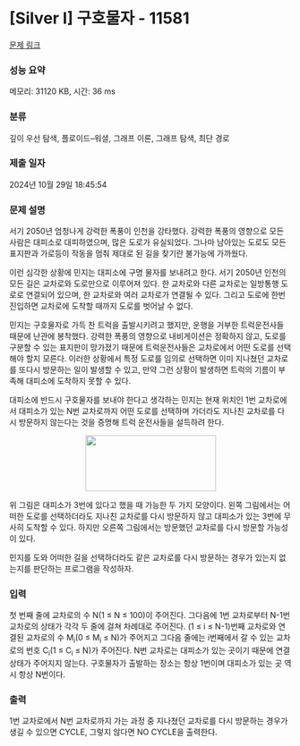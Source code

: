 # [Silver I] 구호물자 - 11581 

[문제 링크](https://www.acmicpc.net/problem/11581) 

### 성능 요약

메모리: 31120 KB, 시간: 36 ms

### 분류

깊이 우선 탐색, 플로이드–워셜, 그래프 이론, 그래프 탐색, 최단 경로

### 제출 일자

2024년 10월 29일 18:45:54

### 문제 설명

<p>서기 2050년 엄청나게 강력한 폭풍이 인천을 강타했다. 강력한 폭풍의 영향으로 모든 사람은 대피소로 대피하였으며, 많은 도로가 유실되었다. 그나마 남아있는 도로도 모든 표지판과 가로등이 작동을 멈춰 제대로 된 길을 찾기란 불가능에 가까웠다.</p>

<p>이런 심각한 상황에 민지는 대피소에 구명 물자를 보내려고 한다. 서기 2050년 인천의 모든 길은 교차로와 도로만으로 이루어져 있다. 한 교차로와 다른 교차로는 일방통행 도로로 연결되어 있으며, 한 교차로와 여러 교차로가 연결될 수 있다. 그리고 도로에 한번 진입하면 교차로에 도착할 때까지 도로를 벗어날 수 없다.</p>

<p>민지는 구호물자로 가득 찬 트럭을 출발시키려고 했지만, 운행을 거부한 트럭운전사들 때문에 난관에 봉착했다. 강력한 폭풍의 영향으로 내비게이션은 정확하지 않고, 도로를 구분할 수 있는 표지판이 망가졌기 때문에 트럭운전사들은 교차로에서 어떤 도로를 선택해야 할지 모른다. 이러한 상황에서 특정 도로를 임의로 선택하면 이미 지나쳤던 교차로를 또다시 방문하는 일이 발생할 수 있고, 만약 그런 상황이 발생하면 트럭의 기름이 부족해 대피소에 도착하지 못할 수 있다.</p>

<p>대피소에 반드시 구호물자를 보내야 한다고 생각하는 민지는 현재 위치인 1번 교차로에서 대피소가 있는 N번 교차로까지 어떤 도로를 선택하며 가더라도 지나친 교차로를 다시 방문하지 않는다는 것을 증명해 트럭 운전사들을 설득하려 한다.</p>

<p style="text-align:center"><img alt="" src="https://onlinejudgeimages.s3-ap-northeast-1.amazonaws.com/problem/11581/1.png" style="height:100px; width:233px"></p>

<p>위 그림은 대피소가 3번에 있다고 했을 때 가능한 두 가지 모양이다. 왼쪽 그림에서는 어떠한 도로를 선택하더라도 지나친 교차로를 다시 방문하지 않고 대피소가 있는 3번에 무사히 도착할 수 있다. 하지만 오른쪽 그림에서는 방문했던 교차로를 다시 방문할 가능성이 있다.</p>

<p>민지를 도와 어떠한 길을 선택하더라도 같은 교차로를 다시 방문하는 경우가 있는지 없는지를 판단하는 프로그램을 작성하자.</p>

### 입력 

 <p>첫 번째 줄에 교차로의 수 N(1 ≤ N ≤ 100)이 주어진다. 그다음에 1번 교차로부터 N-1번 교차로의 상태가 각각 두 줄에 걸쳐 차례대로 주어진다. (1 ≤ i ≤ N-1)번째 교차로와 연결된 교차로의 수 M<sub>i</sub>(0 ≤ M<sub>i</sub> ≤ N)가 주어지고 그다음 줄에는 i번째에서 갈 수 있는 교차로의 번호 C<sub>i</sub>(1 ≤ C<sub>i</sub> ≤ N)가 주어진다. N번 교차로는 대피소가 있는 곳이기 때문에 연결 상태가 주어지지 않는다. 구호물자가 출발하는 장소는 항상 1번이며 대피소가 있는 곳 역시 항상 N번이다.</p>

### 출력 

 <p>1번 교차로에서 N번 교차로까지 가는 과정 중 지나쳤던 교차로를 다시 방문하는 경우가 생길 수 있으면 CYCLE, 그렇지 않다면 NO CYCLE을 출력한다.</p>

